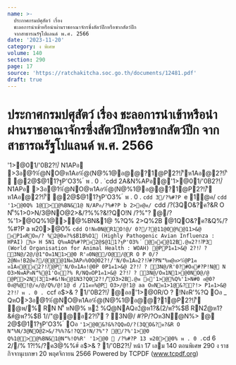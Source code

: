 ```yaml
---
name: >-
  ประกาศกรมปศุสัตว์ เรื่อง
  ชะลอการนำเข้าหรือนำผ่านราชอาณาจักรซึ่งสัตว์ปีกหรือซากสัตว์ปีก
  จากสาธารณรัฐโปแลนด์ พ.ศ. 2566
date: '2023-11-20'
category: ง พิเศษ
volume: 140
section: 290
page: 17
source: 'https://ratchakitcha.soc.go.th/documents/12481.pdf'
draft: true
---
```


# ประกาศกรมปศุสัตว์ เรื่อง ชะลอการนำเข้าหรือนำผ่านราชอาณาจักรซึ่งสัตว์ปีกหรือซากสัตว์ปีก จากสาธารณรัฐโปแลนด์ พ.ศ. 2566

'1>@01/'0B2?!/์ N1APอ >3อ@1%ํ@NO@ห1Aอ%ํ@(N@%1@อ@@?1@P2?!/์'ีห1Aอ@2?!/์'ี @2@$@11?ฐP'O3% ์ พ . 0 . `cdd 2A&N%APอ@'1>@01/'0B2?!/์ N1APอ >3อ@1%ํ@NO@ห1Aอ%ํ@(N@%1@อ@@?1@P2?!/์'ี ห1Aอ@2?!/์'ี @2@$@11?ฐP'O3% ์ พ . 0 . `cdd 3/?%#?P `e 1@ค/ `cdd '1>@0Q% 1@>@%BN&1@ N/APอ/?%#?P b 2>ห@ค/ `cdd /?(3QO&?ค?&R O N'็%1>0>N/3@NO@2>&/?%%?&!?QO!N /?%"? @/?%'1>@0Q%1@>@%BN&1@ %?Q% 2>Q%2B @1QO&?ค?&Q%/?%#?P a พ20>@0% `cdd O!Nอ0N@R1O!@/ 0?/?@11@0@%@11>&@ อP1คROห/? %2@0พ?%$B์1B%O1 (Highly Pathogenic Avian Influenza : HPAI) %> H 5N1 Q%พAQ%#?Pอ2@$@11?ฐP'O3% ์ @อค์@12B.@พ2?!/์P3 (World Organisation for Animal Health : WOAH) @PP1ค1>&@ 2?!/์ ? 3N@/2@/@1"Oพ1N1>@0 R'อ0N@/O@/@R O P 0/?2@Nห!B2ํ@ค?/@@@1Nค3APอ%0O@02?!/์'N/0ห1Aอ2?!/์#?PN'็%พ@ห>%ํ@P1ค ห1Aอ@อ2?!/์@P'N/0ห1Aอ!@0P 0P1ค1>&@ 2?!/์ ? 3N@/R'0?#Oอ#?P!N@ N O3>NพAPอN'็%@1'Oอ?% R/NQหOP1ค1>&@ 2?!/์ ? 3N@/Oพ1N1>@0NO@/@ @P>2N(31>#&!Nอ@1N3?Q02?!/์'ีO3>2B.@พ อ'1>@%Q%'1>N#0 อ@0?0อํ@%@!@/ค/@/Q%/@!1@ d /11คห%@P O3>/@!1@ aa OหNพ1>1@&??!> P1ค1>&@ 2?!/์ พ . 0 . `ccf อ$>& ? 1/'0B2?!/์ @ออ'1>@0R/O ? !NอR'%?Q Oอ _ QหO>3อ@1%ํ@NO@ห1Aอ%ํ@(N@%1@อ@@?1@P2?!/์'ี ํ@พ/% RN N'็ หN@% ห2์ %Qํ@NAQอ2ํ@ห1?&(2/พ?%$B์ RN2ํ@ห1?&#ํ@พ?%$B์ 1//"@@อ2?!/์'ี ? 3N@/ #?P/?Oห3Nํ@N%> @ 2@$@11?ฐP'O3% ์ Oอ ` '1>@0&?&%?QQหO/?(3QO&?ค?&R O N'็%N/3@NO@2>&/?%%?&!?QO!N/?%"? @/?%'1>@0 Q%1@>@%BN&1@N'็%!O%R' '1>@0  /?%#?P 13 พ20>@0% พ . 0 . `cd 6 2//% 1?!%/?ค3@%%#์ อ$>& ? 1/'0B2?!/์ หน้า 17 เลม 140 ตอนพิเศษ 290 ง ราชกิจจานุเบกษา 20 พฤศจิกายน 2566 Powered by TCPDF (www.tcpdf.org)
